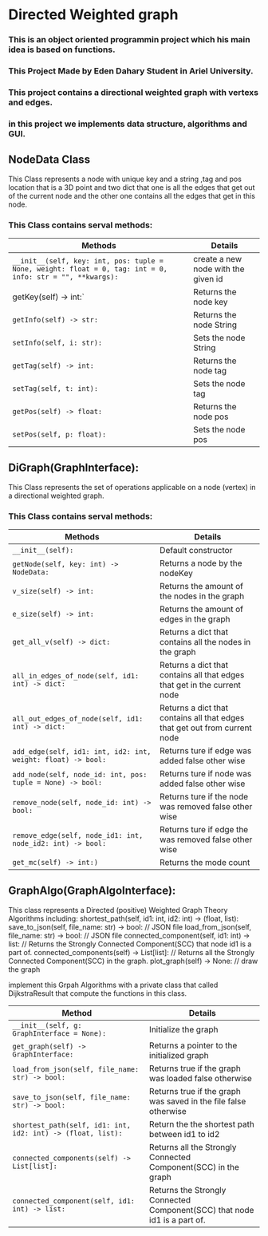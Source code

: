
# Directed Weighted graph 

### This is an object oriented programmin project which his main idea is based on functions.

### This Project Made by Eden Dahary Student in Ariel University.

### This project contains a directional weighted graph with vertexs and edges.

### in this project we implements data structure, algorithms and GUI.

## NodeData Class

This Class represents a node with unique key and a string ,tag and pos location that is a 3D point and two dict that one is all the edges that get out of the current node and the other one contains all the edges that get in this node.

### This Class contains serval methods:

| **Methods**      |    **Details**        |
|-----------------|-----------------------|
| `__init__(self, key: int, pos: tuple = None, weight: float = 0, tag: int = 0, info: str = "", **kwargs):` | create a new node with the given id |
| getKey(self) -> int:` | Returns the node key |
| `getInfo(self) -> str:` | Returns the node String |
| `setInfo(self, i: str):` | Sets the node String  |
| `getTag(self) -> int:` | Returns the node tag |
| `setTag(self, t: int):` | Sets the node tag |
| `getPos(self) -> float:` | Returns the node pos |
| `setPos(self, p: float):` | Sets the node pos |


## DiGraph(GraphInterface):

This Class represents the set of operations applicable on a node (vertex) in a directional weighted graph.

### This Class contains serval methods:

| **Methods**      |    **Details**        |
|-----------------|-----------------------|
| `__init__(self):` | Default constructor     |
| `getNode(self, key: int) -> NodeData:` | Returns a node by the nodeKey |
| `v_size(self) -> int:` | Returns the amount of the nodes in the graph|
| `e_size(self) -> int:` | Returns the amount of edges in the graph |
| `get_all_v(self) -> dict:` | Returns a dict that contains all the nodes in the graph |
| `all_in_edges_of_node(self, id1: int) -> dict:` | Returns a dict that contains all that edges that get in the current node|
| `all_out_edges_of_node(self, id1: int) -> dict:` | Returns a dict that contains all that edges that get out from current node|
| `add_edge(self, id1: int, id2: int, weight: float) -> bool:` | Returns ture if edge was added false other wise | 
| `add_node(self, node_id: int, pos: tuple = None) -> bool:` | Returns ture if node was added false other wise | 
| `remove_node(self, node_id: int) -> bool:` | Returns ture if the node was removed false other wise  |
| `remove_edge(self, node_id1: int, node_id2: int) -> bool:` | Returns ture if edge the was removed false other wise | 
| `get_mc(self) -> int:)` | Returns the mode count|

## GraphAlgo(GraphAlgoInterface):

This class represents a Directed (positive) Weighted Graph Theory Algorithms including:
 shortest_path(self, id1: int, id2: int) -> (float, list):
 save_to_json(self, file_name: str) -> bool: // JSON file
 load_from_json(self, file_name: str) -> bool: // JSON file
 connected_component(self, id1: int) -> list: // Returns the Strongly Connected Component(SCC) that node id1 is a part of.
 connected_components(self) -> List[list]: // Returns all the Strongly Connected Component(SCC) in the graph.
 plot_graph(self) -> None: // draw the graph

implement this Grpah Algorithms with a private class that called DijkstraResult that compute the functions in this class.

| **Method**      |    **Details** |
|-----------------|--------------|
| `__init__(self, g: GraphInterface = None):` | Initialize the graph |
| `get_graph(self) -> GraphInterface:` | Returns a pointer to the initialized graph |
| `load_from_json(self, file_name: str) -> bool:` | Returns true if the graph was loaded false otherwise |
| `save_to_json(self, file_name: str) -> bool:` | Returns true if the graph was saved in the file false otherwise |
| `shortest_path(self, id1: int, id2: int) -> (float, list):` | Return the the shortest path between id1 to id2 |
| `connected_components(self) -> List[list]:` | Returns all the Strongly Connected Component(SCC) in the graph |
| `connected_component(self, id1: int) -> list:` | Returns the Strongly Connected Component(SCC) that node id1 is a part of. |



